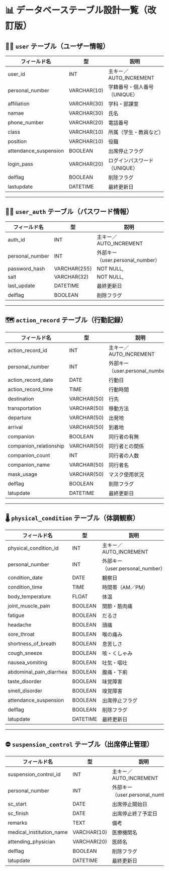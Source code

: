 # 📊 データベーステーブル設計一覧（改訂版）

## 🧑‍💼 `user` テーブル（ユーザー情報）

| フィールド名           | 型             | 説明                       |
|------------------------|----------------|----------------------------|
| user_id               | INT            | 主キー／AUTO_INCREMENT     |
| personal_number       | VARCHAR(10)     | 学籍番号・個人番号（UNIQUE）|
| affiliation           | VARCHAR(30)     | 学科・部課室               |
| namae                 | VARCHAR(30)     | 氏名                       |
| phone_number          | VARCHAR(20)     | 電話番号                   |
| class                 | VARCHAR(10)     | 所属（学生・教員など）     |
| position              | VARCHAR(10)     | 役職                       |
| attendance_suspension | BOOLEAN         | 出席停止フラグ             |
| login_pass            | VARCHAR(20)     | ログインパスワード（UNIQUE）|
| delflag               | BOOLEAN         | 削除フラグ                 |
| lastupdate            | DATETIME        | 最終更新日                 |

---
## 🧑‍💼 `user_auth` テーブル（パスワード情報）
| フィールド名           | 型             | 説明                       |
|------------------------|----------------|----------------------------|
auth_id            | INT            | 主キー／AUTO_INCREMENT     |
personal_number           | INT            | 外部キー（user.personal_number）   | AUTO_INCREMENT PRIMARY KEY,UNIQUE
password_hash       | VARCHAR(255)| NOT NULL,
salt| VARCHAR(32)| NOT NULL,
| last_update        | DATETIME       | 最終更新日                 |
| delflag            | BOOLEAN        | 削除フラグ                 |
---

## 🗺️ `action_record` テーブル（行動記録）

| フィールド名            | 型            | 説明                       |
|-------------------------|---------------|----------------------------|
| action_record_id       | INT           | 主キー／AUTO_INCREMENT     |
| personal_number        | INT           | 外部キー（user.personal_number）|
| action_record_date     | DATE          | 行動日                     |
| action_record_time     | TIME          | 行動時間                   |
| destination            | VARCHAR(50)   | 行先                       |
| transportation         | VARCHAR(50)   | 移動方法                   |
| departure              | VARCHAR(50)   | 出発地                     |
| arrival                | VARCHAR(50)   | 到着地                     |
| companion              | BOOLEAN       | 同行者の有無               |
| companion_relationship | VARCHAR(50)   | 同行者との関係             |
| companion_count        | INT           | 同行者の人数               |
| companion_name         | VARCHAR(50)   | 同行者名                   |
| mask_usage             | VARCHAR(50)   | マスク使用状況             |
| delflag                | BOOLEAN       | 削除フラグ                 |
| latupdate              | DATETIME      | 最終更新日                 |

---

## 🌡️ `physical_condition` テーブル（体調観察）

| フィールド名               | 型            | 説明                        |
|----------------------------|---------------|-----------------------------|
| physical_condition_id      | INT           | 主キー／AUTO_INCREMENT      |
| personal_number            | INT           | 外部キー（user.personal_number）|
| condition_date             | DATE          | 観察日                      |
| condition_time             | TIME          | 時間帯（AM／PM）            |
| body_temperature           | FLOAT         | 体温                        |
| joint_muscle_pain          | BOOLEAN       | 関節・筋肉痛                |
| fatigue                    | BOOLEAN       | だるさ                      |
| headache                   | BOOLEAN       | 頭痛                        |
| sore_throat                | BOOLEAN       | 喉の痛み                    |
| shortness_of_breath        | BOOLEAN       | 息苦しさ                    |
| cough_sneeze               | BOOLEAN       | 咳・くしゃみ                |
| nausea_vomiting            | BOOLEAN       | 吐気・嘔吐                  |
| abdominal_pain_diarrhea    | BOOLEAN       | 腹痛・下痢                  |
| taste_disorder             | BOOLEAN       | 味覚障害                    |
| smell_disorder             | BOOLEAN       | 嗅覚障害                    |
| attendance_suspension      | BOOLEAN       | 出席停止フラグ              |
| delflag                    | BOOLEAN       | 削除フラグ                  |
| latupdate                  | DATETIME      | 最終更新日                  |

---

## ⛔ `suspension_control` テーブル（出席停止管理）

| フィールド名               | 型            | 説明                        |
|----------------------------|---------------|-----------------------------|
| suspension_control_id      | INT           | 主キー／AUTO_INCREMENT      |
| personal_number            | INT           | 外部キー（user.personal_number）|
| sc_start                   | DATE          | 出席停止開始日              |
| sc_finish                  | DATE          | 出席停止終了予定日          |
| remarks                    | TEXT          | 備考                        |
| medical_institution_name   | VARCHAR(10)   | 医療機関名                  |
| attending_physician        | VARCHAR(20)   | 医師名                      |
| delflag                    | BOOLEAN       | 削除フラグ                  |
| latupdate                  | DATETIME      | 最終更新日                  |
